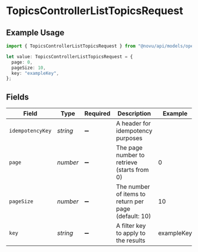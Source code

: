 # TopicsControllerListTopicsRequest

## Example Usage

```typescript
import { TopicsControllerListTopicsRequest } from "@novu/api/models/operations";

let value: TopicsControllerListTopicsRequest = {
  page: 0,
  pageSize: 10,
  key: "exampleKey",
};
```

## Fields

| Field                                                | Type                                                 | Required                                             | Description                                          | Example                                              |
| ---------------------------------------------------- | ---------------------------------------------------- | ---------------------------------------------------- | ---------------------------------------------------- | ---------------------------------------------------- |
| `idempotencyKey`                                     | *string*                                             | :heavy_minus_sign:                                   | A header for idempotency purposes                    |                                                      |
| `page`                                               | *number*                                             | :heavy_minus_sign:                                   | The page number to retrieve (starts from 0)          | 0                                                    |
| `pageSize`                                           | *number*                                             | :heavy_minus_sign:                                   | The number of items to return per page (default: 10) | 10                                                   |
| `key`                                                | *string*                                             | :heavy_minus_sign:                                   | A filter key to apply to the results                 | exampleKey                                           |